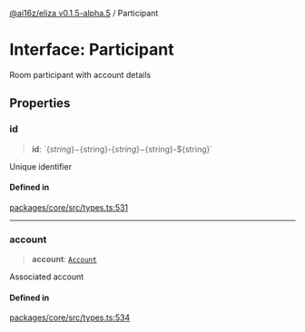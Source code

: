 [@ai16z/eliza v0.1.5-alpha.5](../index.md) / Participant

# Interface: Participant

Room participant with account details

## Properties

### id

> **id**: \`$\{string\}-$\{string\}-$\{string\}-$\{string\}-$\{string\}\`

Unique identifier

#### Defined in

[packages/core/src/types.ts:531](https://github.com/roschler/eliza/blob/main/packages/core/src/types.ts#L531)

***

### account

> **account**: [`Account`](Account.md)

Associated account

#### Defined in

[packages/core/src/types.ts:534](https://github.com/roschler/eliza/blob/main/packages/core/src/types.ts#L534)
